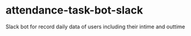 # attendance-task-bot-slack
Slack bot for record daily data of users including their intime and outtime
